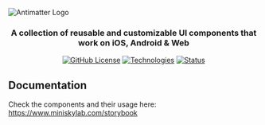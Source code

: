 ![Antimatter Logo](https://github.com/miniskylab/Antimatter/assets/89077642/91baf445-ef3c-41e3-9100-ea4777b6caeb)

<h3 align="center">
  A collection of reusable and customizable UI components that work on iOS, Android & Web
</h3>

<div align="center">
  <a href="https://github.com/miniskylab/Antimatter/blob/master/LICENSE"><img alt="GitHub License" src="https://img.shields.io/github/license/miniskylab/antimatter?style=flat-square&label=License&color=blue"></a>
  <a href="https://github.com/miniskylab/Antimatter"><img alt="Technologies" src="https://img.shields.io/badge/Technologies-React_Native%2C_Expo-blue?style=flat-square"></a>
  <a href="https://github.com/miniskylab/Antimatter"><img alt="Status" src="https://img.shields.io/badge/Status-Work_In_Progress-orange?style=flat-square"></a>
</div>

## Documentation

Check the components and their usage here: https://www.miniskylab.com/storybook
